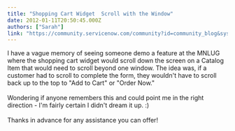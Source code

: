 ```yaml
---
title: "Shopping Cart Widget  Scroll with the Window"
date: 2012-01-11T20:50:45.000Z
authors: ["Sarah"]
link: "https://community.servicenow.com/community?id=community_blog&sys_id=637da269dbd0dbc01dcaf3231f9619f9"
---
```

<p>I have a vague memory of seeing someone demo a feature at the MNLUG where the shopping cart widget would scroll down the screen on a Catalog Item that would need to scroll beyond one window. The idea was, if a customer had to scroll to complete the form, they wouldn't have to scroll back up to the top to "Add to Cart" or "Order Now." <br /><br />Wondering if anyone remembers this and could point me in the right direction - I'm fairly certain I didn't dream it up. :)<br /><br />Thanks in advance for any assistance you can offer!</p>